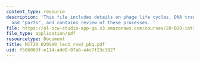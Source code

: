 ```yaml
---
content_type: resource
description: 'This file includes details on phage life cycles, DNA transfer mechanisms
  and "parts", and contains review of these processes. '
file: https://ol-ocw-studio-app-qa.s3.amazonaws.com/courses/20-020-introduction-to-biological-engineering-design-spring-2009/f506003fe114add097a8e4c7f23c1927_MIT20_020S09_lec1_rvw2_phg.pdf
file_type: application/pdf
resourcetype: Document
title: MIT20_020S09_lec1_rvw2_phg.pdf
uid: f506003f-e114-add0-97a8-e4c7f23c1927
---
```

